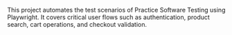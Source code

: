 This project automates the test scenarios of Practice Software Testing using Playwright. It covers critical user flows such as authentication, product search, cart operations, and checkout validation.
